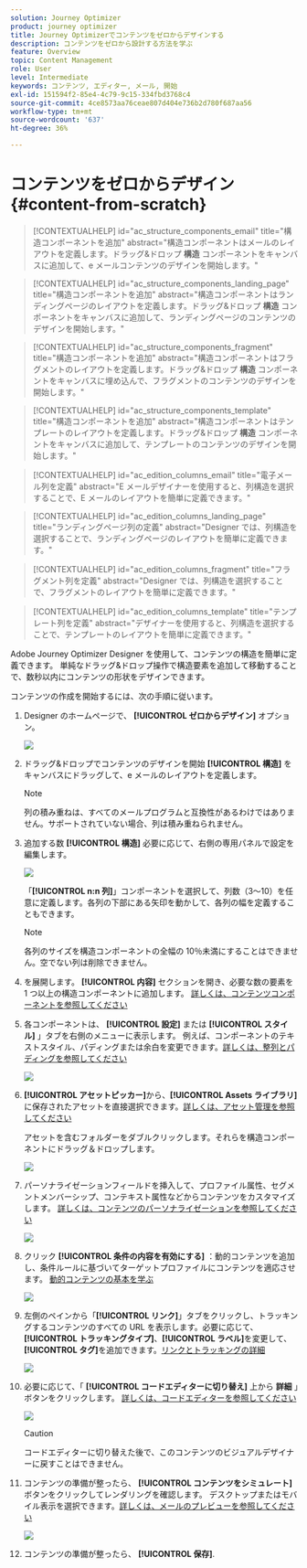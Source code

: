 ```yaml
---
solution: Journey Optimizer
product: journey optimizer
title: Journey Optimizerでコンテンツをゼロからデザインする
description: コンテンツをゼロから設計する方法を学ぶ
feature: Overview
topic: Content Management
role: User
level: Intermediate
keywords: コンテンツ, エディター, メール, 開始
exl-id: 151594f2-85e4-4c79-9c15-334fbd3768c4
source-git-commit: 4ce8573aa76ceae807d404e736b2d780f687aa56
workflow-type: tm+mt
source-wordcount: '637'
ht-degree: 36%

---
```


# コンテンツをゼロからデザイン {#content-from-scratch}

>[!CONTEXTUALHELP]
>id="ac_structure_components_email"
>title="構造コンポーネントを追加"
>abstract="構造コンポーネントはメールのレイアウトを定義します。ドラッグ&amp;ドロップ **構造** コンポーネントをキャンバスに追加して、e メールコンテンツのデザインを開始します。"

>[!CONTEXTUALHELP]
>id="ac_structure_components_landing_page"
>title="構造コンポーネントを追加"
>abstract="構造コンポーネントはランディングページのレイアウトを定義します。ドラッグ&amp;ドロップ **構造** コンポーネントをキャンバスに追加して、ランディングページのコンテンツのデザインを開始します。"

>[!CONTEXTUALHELP]
>id="ac_structure_components_fragment"
>title="構造コンポーネントを追加"
>abstract="構造コンポーネントはフラグメントのレイアウトを定義します。ドラッグ&amp;ドロップ **構造** コンポーネントをキャンバスに埋め込んで、フラグメントのコンテンツのデザインを開始します。"

>[!CONTEXTUALHELP]
>id="ac_structure_components_template"
>title="構造コンポーネントを追加"
>abstract="構造コンポーネントはテンプレートのレイアウトを定義します。ドラッグ&amp;ドロップ **構造** コンポーネントをキャンバスに追加して、テンプレートのコンテンツのデザインを開始します。"


>[!CONTEXTUALHELP]
>id="ac_edition_columns_email"
>title="電子メール列を定義"
>abstract="E メールデザイナーを使用すると、列構造を選択することで、E メールのレイアウトを簡単に定義できます。"

>[!CONTEXTUALHELP]
>id="ac_edition_columns_landing_page"
>title="ランディングページ列の定義"
>abstract="Designer では、列構造を選択することで、ランディングページのレイアウトを簡単に定義できます。"

>[!CONTEXTUALHELP]
>id="ac_edition_columns_fragment"
>title="フラグメント列を定義"
>abstract="Designer では、列構造を選択することで、フラグメントのレイアウトを簡単に定義できます。"

>[!CONTEXTUALHELP]
>id="ac_edition_columns_template"
>title="テンプレート列を定義"
>abstract="デザイナーを使用すると、列構造を選択することで、テンプレートのレイアウトを簡単に定義できます。"


Adobe Journey Optimizer Designer を使用して、コンテンツの構造を簡単に定義できます。 単純なドラッグ&amp;ドロップ操作で構造要素を追加して移動することで、数秒以内にコンテンツの形状をデザインできます。

コンテンツの作成を開始するには、次の手順に従います。

1. Designer のホームページで、 **[!UICONTROL ゼロからデザイン]** オプション。

   ![](assets/email_designer.png)

1. ドラッグ&amp;ドロップでコンテンツのデザインを開始 **[!UICONTROL 構造]** をキャンバスにドラッグして、e メールのレイアウトを定義します。

   >[!NOTE]
   >
   >列の積み重ねは、すべてのメールプログラムと互換性があるわけではありません。サポートされていない場合、列は積み重ねられません。

   <!--Once placed in the email, you cannot move nor remove your components unless there is already a content component or a fragment placed inside. This is not true in AJO - TBC?-->

1. 追加する数 **[!UICONTROL 構造]** 必要に応じて、右側の専用パネルで設定を編集します。

   ![](assets/email_designer_structure_components.png)

   「**[!UICONTROL n:n 列]**」コンポーネントを選択して、列数（3～10）を任意に定義します。各列の下部にある矢印を動かして、各列の幅を定義することもできます。

   >[!NOTE]
   >
   >各列のサイズを構造コンポーネントの全幅の 10％未満にすることはできません。空でない列は削除できません。

1. を展開します。 **[!UICONTROL 内容]** セクションを開き、必要な数の要素を 1 つ以上の構造コンポーネントに追加します。 [詳しくは、コンテンツコンポーネントを参照してください](content-components.md)

1. 各コンポーネントは、 **[!UICONTROL 設定]** または **[!UICONTROL スタイル]** 」タブを右側のメニューに表示します。 例えば、コンポーネントのテキストスタイル、パディングまたは余白を変更できます。[詳しくは、整列とパディングを参照してください](alignment-and-padding.md)

   ![](assets/email_designer_structure_component.png)

1. **[!UICONTROL アセットピッカー]**&#x200B;から、**[!UICONTROL Assets ライブラリ]**&#x200B;に保存されたアセットを直接選択できます。[詳しくは、アセット管理を参照してください](assets-essentials.md)

   アセットを含むフォルダーをダブルクリックします。それらを構造コンポーネントにドラッグ＆ドロップします。

   ![](assets/email_designer_asset_picker.png)

1. パーソナライゼーションフィールドを挿入して、プロファイル属性、セグメントメンバーシップ、コンテキスト属性などからコンテンツをカスタマイズします。 [詳しくは、コンテンツのパーソナライゼーションを参照してください](../personalization/personalize.md)

   ![](assets/email_designer_personalization.png)

1. クリック **[!UICONTROL 条件の内容を有効にする]** ：動的コンテンツを追加し、条件ルールに基づいてターゲットプロファイルにコンテンツを適応させます。 [動的コンテンツの基本を学ぶ](../personalization/get-started-dynamic-content.md)

   ![](assets/email_designer_dynamic-content.png)

1. 左側のペインから「**[!UICONTROL リンク]**」タブをクリックし、トラッキングするコンテンツのすべての URL を表示します。必要に応じて、**[!UICONTROL トラッキングタイプ]**、**[!UICONTROL ラベル]**&#x200B;を変更して、**[!UICONTROL タグ]**&#x200B;を追加できます。[リンクとトラッキングの詳細](message-tracking.md)

   ![](assets/email_designer_links.png)

1. 必要に応じて、「 **[!UICONTROL コードエディターに切り替え]** 上から **詳細** 」ボタンをクリックします。 [詳しくは、コードエディターを参照してください](code-content.md)

   ![](assets/email_designer_switch-to-code.png)

   >[!CAUTION]
   >
   >コードエディターに切り替えた後で、このコンテンツのビジュアルデザイナーに戻すことはできません。

1. コンテンツの準備が整ったら、 **[!UICONTROL コンテンツをシミュレート]** ボタンをクリックしてレンダリングを確認します。 デスクトップまたはモバイル表示を選択できます。[詳しくは、メールのプレビューを参照してください](preview.md)

   ![](assets/email_designer_simulate_content.png)

1. コンテンツの準備が整ったら、 **[!UICONTROL 保存]**.

